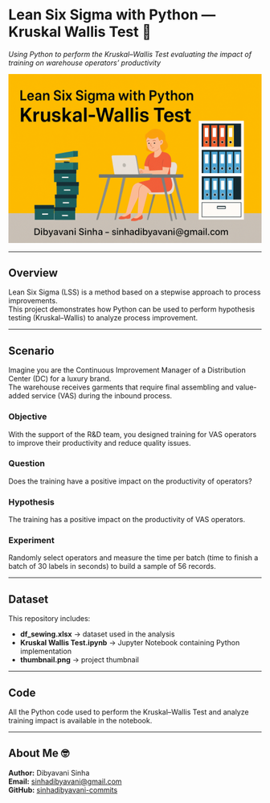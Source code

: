 # Lean Six Sigma with Python — Kruskal Wallis Test 👷

*Using Python to perform the Kruskal–Wallis Test evaluating the impact of training on warehouse operators’ productivity*

<div align="center">
  <img src="thumbnail.png" alt="Kruskal–Wallis Project — Dibyavani Sinha" width="720">
</div>

---

## Overview
Lean Six Sigma (LSS) is a method based on a stepwise approach to process improvements.  
This project demonstrates how Python can be used to perform hypothesis testing (Kruskal–Wallis) to analyze process improvement.

---

## Scenario
Imagine you are the Continuous Improvement Manager of a Distribution Center (DC) for a luxury brand.  
The warehouse receives garments that require final assembling and value-added service (VAS) during the inbound process.

### Objective
With the support of the R&D team, you designed training for VAS operators to improve their productivity and reduce quality issues.

### Question
Does the training have a positive impact on the productivity of operators?

### Hypothesis
The training has a positive impact on the productivity of VAS operators.

### Experiment
Randomly select operators and measure the time per batch (time to finish a batch of 30 labels in seconds) to build a sample of 56 records.

---

## Dataset
This repository includes:
- **df_sewing.xlsx** → dataset used in the analysis  
- **Kruskal Wallis Test.ipynb** → Jupyter Notebook containing Python implementation  
- **thumbnail.png** → project thumbnail  

---

## Code
All the Python code used to perform the Kruskal–Wallis Test and analyze training impact is available in the notebook.

---

## About Me 🤓
**Author:** Dibyavani Sinha  
**Email:** sinhadibyavani@gmail.com  
**GitHub:** [sinhadibyavani-commits](https://github.com/sinhadibyavani-commits)
